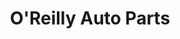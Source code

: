 ---
title: "O'Reilly Auto Parts"
url: /lawrence/oreilly-auto-parts-west-23rd-street/
shop: car parts
---